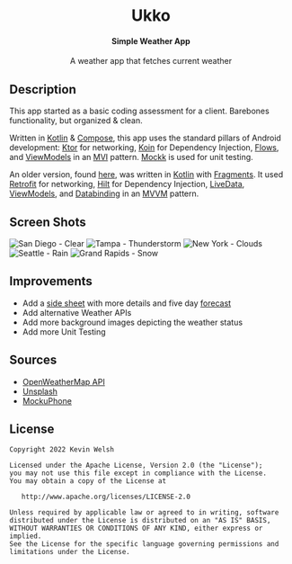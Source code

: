 <h1 align="center">Ukko</h1>
<h4 align="center">Simple Weather App</h4>

<p align="center">A weather app that fetches current weather

## Description
This app started as a basic coding assessment for a client. Barebones functionality, but organized & clean.

Written in [Kotlin](https://kotlinlang.org/) & [Compose](https://developer.android.com/compose), this app uses the standard pillars of Android development: [Ktor](https://ktor.io/) for networking, [Koin](https://insert-koin.io/) for Dependency Injection, [Flows](https://developer.android.com/kotlin/flow), and [ViewModels](https://developer.android.com/topic/libraries/architecture/viewmodel) in an [MVI](https://medium.com/swlh/mvi-architecture-with-android-fcde123e3c4a) pattern. [Mockk](https://mockk.io/) is used for unit testing.

An older version, found [here](https://github.com/welshk91/Ukko/tree/746cf840c5c5c17ca70e8cea149ed50bd703ebd7), was written in [Kotlin](https://kotlinlang.org/) with [Fragments](https://developer.android.com/guide/fragments). It used [Retrofit](https://square.github.io/retrofit/) for networking, [Hilt](https://developer.android.com/training/dependency-injection/hilt-android) for Dependency Injection, [LiveData](https://developer.android.com/topic/libraries/architecture/livedata), [ViewModels](https://developer.android.com/topic/libraries/architecture/viewmodel), and [Databinding](https://developer.android.com/topic/libraries/data-binding) in an [MVVM](https://www.journaldev.com/20292/android-mvvm-design-pattern) pattern.

## Screen Shots
![San Diego - Clear](Screenshots/san_diego_clear_framed.png?raw=true)
![Tampa - Thunderstorm](Screenshots/tampa_thunderstorm_framed.png?raw=true)
![New York - Clouds](Screenshots/new_york_clouds_framed.png?raw=true)
![Seattle - Rain](Screenshots/seattle_rain_framed.png?raw=true)
![Grand Rapids - Snow](Screenshots/grand_rapids_snow_framed.png?raw=true)


## Improvements
* Add a [side sheet](https://m2.material.io/components/sheets-side) with more details and five day [forecast](https://openweathermap.org/forecast5)
* Add alternative Weather APIs
* Add more background images depicting the weather status
* Add more Unit Testing

## Sources
* [OpenWeatherMap API](https://openweathermap.org/api)
* [Unsplash](https://unsplash.com/s/photos/weather)
* [MockuPhone](https://mockuphone.com/)

## License
	Copyright 2022 Kevin Welsh
	
	Licensed under the Apache License, Version 2.0 (the "License");
	you may not use this file except in compliance with the License.
	You may obtain a copy of the License at
	
	   http://www.apache.org/licenses/LICENSE-2.0
	
	Unless required by applicable law or agreed to in writing, software
	distributed under the License is distributed on an "AS IS" BASIS,
	WITHOUT WARRANTIES OR CONDITIONS OF ANY KIND, either express or implied.
	See the License for the specific language governing permissions and
	limitations under the License.
